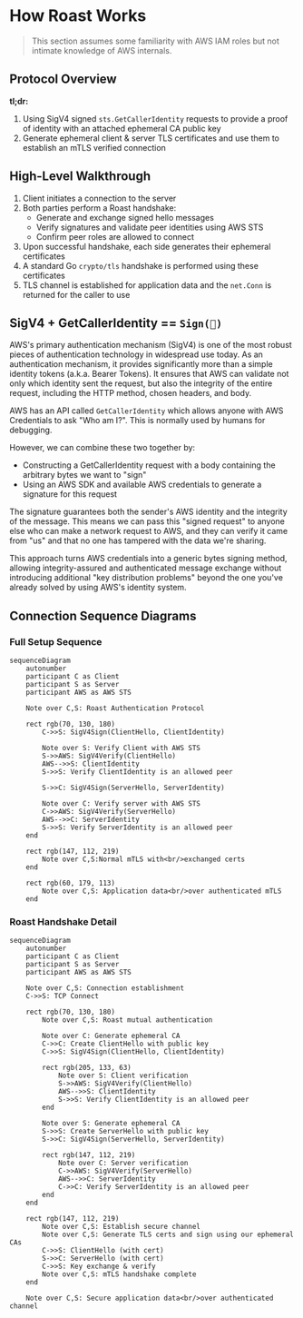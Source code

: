 # How Roast Works

> This section assumes some familiarity with AWS IAM roles but not intimate knowledge of AWS internals.

## Protocol Overview

**tl;dr:**

1. Using SigV4 signed `sts.GetCallerIdentity` requests to provide a proof of
   identity with an attached ephemeral CA public key
2. Generate ephemeral client & server TLS certificates and use them to establish an mTLS verified connection

## High-Level Walkthrough

1. Client initiates a connection to the server
2. Both parties perform a Roast handshake:
   - Generate and exchange signed hello messages
   - Verify signatures and validate peer identities using AWS STS
   - Confirm peer roles are allowed to connect
3. Upon successful handshake, each side generates their ephemeral certificates
4. A standard Go `crypto/tls` handshake is performed using these certificates
5. TLS channel is established for application data and the `net.Conn` is
   returned for the caller to use

## SigV4 + GetCallerIdentity == `Sign(🥳)`

AWS's primary authentication mechanism (SigV4) is one of the most robust pieces
of authentication technology in widespread use today. As an authentication
mechanism, it provides significantly more than a simple identity tokens (a.k.a.
Bearer Tokens). It ensures that AWS can validate not only which identity sent
the request, but also the integrity of the entire request, including the HTTP
method, chosen headers, and body.

AWS has an API called `GetCallerIdentity` which allows anyone with AWS
Credentials to ask "Who am I?". This is normally used by humans for debugging.

However, we can combine these two together by:

- Constructing a GetCallerIdentity request with a body containing the arbitrary
  bytes we want to "sign"
- Using an AWS SDK and available AWS credentials to generate a signature for
  this request

The signature guarantees both the sender's AWS identity and the integrity of the
message. This means we can pass this "signed request" to anyone else who can
make a network request to AWS, and they can verify it came from "us" and that no
one has tampered with the data we're sharing.

This approach turns AWS credentials into a generic bytes signing method,
allowing integrity-assured and authenticated message exchange without
introducing additional "key distribution problems" beyond the one you've already
solved by using AWS's identity system.

## Connection Sequence Diagrams

### Full Setup Sequence

```mermaid
sequenceDiagram
    autonumber
    participant C as Client
    participant S as Server
    participant AWS as AWS STS

    Note over C,S: Roast Authentication Protocol

    rect rgb(70, 130, 180)
        C->>S: SigV4Sign(ClientHello, ClientIdentity)

        Note over S: Verify Client with AWS STS
        S->>AWS: SigV4Verify(ClientHello)
        AWS-->>S: ClientIdentity
        S->>S: Verify ClientIdentity is an allowed peer
        
        S->>C: SigV4Sign(ServerHello, ServerIdentity)

        Note over C: Verify server with AWS STS
        C->>AWS: SigV4Verify(ServerHello)
        AWS-->>C: ServerIdentity
        S->>S: Verify ServerIdentity is an allowed peer
    end

    rect rgb(147, 112, 219)
        Note over C,S:Normal mTLS with<br/>exchanged certs
    end
    
    rect rgb(60, 179, 113)
        Note over C,S: Application data<br/>over authenticated mTLS
    end
```

### Roast Handshake Detail

```mermaid
sequenceDiagram
    autonumber
    participant C as Client  
    participant S as Server
    participant AWS as AWS STS

    Note over C,S: Connection establishment
    C->>S: TCP Connect

    rect rgb(70, 130, 180)
        Note over C,S: Roast mutual authentication
        
        Note over C: Generate ephemeral CA
        C->>C: Create ClientHello with public key
        C->>S: SigV4Sign(ClientHello, ClientIdentity)
        
        rect rgb(205, 133, 63)
            Note over S: Client verification
            S->>AWS: SigV4Verify(ClientHello)
            AWS-->>S: ClientIdentity
            S->>S: Verify ClientIdentity is an allowed peer
        end
        
        Note over S: Generate ephemeral CA
        S->>S: Create ServerHello with public key
        S->>C: SigV4Sign(ServerHello, ServerIdentity)
        
        rect rgb(147, 112, 219)
            Note over C: Server verification
            C->>AWS: SigV4Verify(ServerHello)
            AWS-->>C: ServerIdentity
            C->>C: Verify ServerIdentity is an allowed peer
        end
    end

    rect rgb(147, 112, 219)
        Note over C,S: Establish secure channel
        Note over C,S: Generate TLS certs and sign using our ephemeral CAs
        C->>S: ClientHello (with cert)
        S->>C: ServerHello (with cert)
        C->>S: Key exchange & verify
        Note over C,S: mTLS handshake complete
    end

    Note over C,S: Secure application data<br/>over authenticated channel
```
